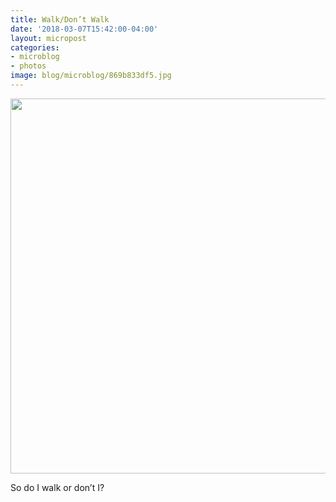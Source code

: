 ```yaml
---
title: Walk/Don’t Walk
date: '2018-03-07T15:42:00-04:00'
layout: micropost
categories:
- microblog
- photos
image: blog/microblog/869b833df5.jpg
---
```


<img src="uploads/2018/869b833df5.jpg" width="600" height="600" style="height: auto;" class="sunlit_image" />

So do I walk or don’t I?





